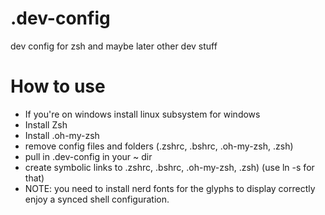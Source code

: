 # .dev-config
dev config for zsh and maybe later other dev stuff


# How to use

- If you're on windows install linux subsystem for windows
- Install Zsh
- Install .oh-my-zsh
- remove config files and folders (.zshrc, .bshrc, .oh-my-zsh, .zsh)
- pull in .dev-config in your ~ dir
- create symbolic links to .zshrc, .bshrc, .oh-my-zsh, .zsh) (use ln -s <path-in-dev-config> <path-in-home> for that)
- NOTE: you need to install nerd fonts for the glyphs to display correctly  
enjoy a synced shell configuration.
